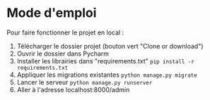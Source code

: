 # Mode d'emploi

Pour faire fonctionner le projet en local :

1. Télécharger le dossier projet (bouton vert "Clone or download")
2. Ouvrir le dossier dans Pycharm
3. Installer les librairies dans "requirements.txt" `pip install -r requirements.txt`
4. Appliquer les migrations existantes `python manage.py migrate`
5. Lancer le serveur `python manage.py runserver`
6. Aller à l'adresse localhost:8000/admin

